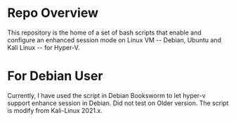 # Repo Overview
This repository is the home of a set of bash scripts that enable and configure an enhanced session mode on Linux VM -- Debian, Ubuntu and Kali Linux -- for Hyper-V.

# For Debian User

Currently, I have used the script in Debian Booksworm to let hyper-v support enhance session in Debian. Did not test on Older version. The script is modify from Kali-Linux 2021.x.

